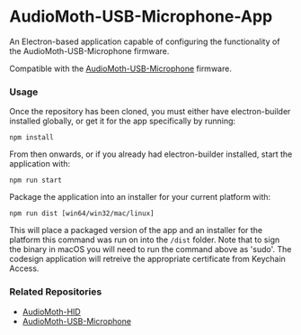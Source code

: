 # AudioMoth-USB-Microphone-App
An Electron-based application capable of configuring the functionality of the AudioMoth-USB-Microphone firmware.

Compatible with the [AudioMoth-USB-Microphone](https://github.com/OpenAcousticDevices/AudioMoth-USB-Microphone-App) firmware.

### Usage ###
Once the repository has been cloned, you must either have electron-builder installed globally, or get it for the app specifically by running:
```
npm install
```

From then onwards, or if you already had electron-builder installed, start the application with:
```
npm run start 
```

Package the application into an installer for your current platform with:
```
npm run dist [win64/win32/mac/linux]
```

This will place a packaged version of the app and an installer for the platform this command was run on into the `/dist` folder. Note that to sign the binary in macOS you will need to run the command above as 'sudo'. The codesign application will retreive the appropriate certificate from Keychain Access.

### Related Repositories ###
* [AudioMoth-HID](https://github.com/OpenAcousticDevices/AudioMoth-HID)
* [AudioMoth-USB-Microphone](https://github.com/OpenAcousticDevices/AudioMoth-USB-Microphone)
